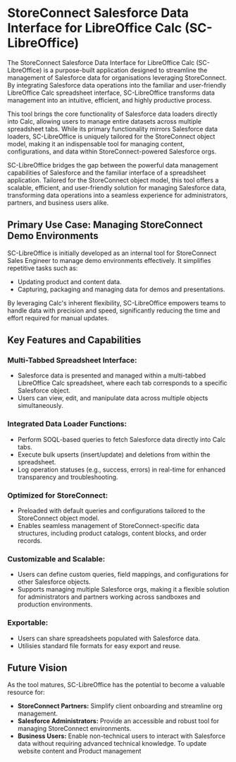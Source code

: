 # StoreConnect Salesforce Data Interface for LibreOffice Calc (SC-LibreOffice)

The StoreConnect Salesforce Data Interface for LibreOffice Calc (SC-LibreOffice) is a purpose-built application designed to streamline the management of Salesforce data for organisations leveraging StoreConnect. By integrating Salesforce data operations into the familiar and user-friendly LibreOffice Calc spreadsheet interface, SC-LibreOffice transforms data management into an intuitive, efficient, and highly productive process.

This tool brings the core functionality of Salesforce data loaders directly into Calc, allowing users to manage entire datasets across multiple spreadsheet tabs. While its primary functionality mirrors Salesforce data loaders, SC-LibreOffice is uniquely tailored for the StoreConnect object model, making it an indispensable tool for managing content, configurations, and data within StoreConnect-powered Salesforce orgs.

SC-LibreOffice bridges the gap between the powerful data management capabilities of Salesforce and the familiar interface of a spreadsheet application. Tailored for the StoreConnect object model, this tool offers a scalable, efficient, and user-friendly solution for managing Salesforce data, transforming data operations into a seamless experience for administrators, partners, and business users alike.

## Primary Use Case: Managing StoreConnect Demo Environments

SC-LibreOffice is initially developed as an internal tool for StoreConnect Sales Engineer to manage demo environments effectively. It simplifies repetitive tasks such as:
- Updating product and content data.
- Capturing, packaging and managing data for demos and presentations.

By leveraging Calc's inherent flexibility, SC-LibreOffice empowers teams to handle data with precision and speed, significantly reducing the time and effort required for manual updates.

## Key Features and Capabilities

### Multi-Tabbed Spreadsheet Interface:
- Salesforce data is presented and managed within a multi-tabbed LibreOffice Calc spreadsheet, where each tab corresponds to a specific Salesforce object.
- Users can view, edit, and manipulate data across multiple objects simultaneously.

### Integrated Data Loader Functions:
- Perform SOQL-based queries to fetch Salesforce data directly into Calc tabs.
- Execute bulk upserts (insert/update) and deletions from within the spreadsheet.
- Log operation statuses (e.g., success, errors) in real-time for enhanced transparency and troubleshooting.

### Optimized for StoreConnect:
- Preloaded with default queries and configurations tailored to the StoreConnect object model.
- Enables seamless management of StoreConnect-specific data structures, including product catalogs, content blocks, and order records.

### Customizable and Scalable:
- Users can define custom queries, field mappings, and configurations for other Salesforce objects.
- Supports managing multiple Salesforce orgs, making it a flexible solution for administrators and partners working across sandboxes and production environments.

### Exportable:
- Users can share spreadsheets populated with Salesforce data.
- Utilisies standard file formats for easy export and reuse.

## Future Vision

As the tool matures, SC-LibreOffice has the potential to become a valuable resource for:
- **StoreConnect Partners:** Simplify client onboarding and streamline org management.
- **Salesforce Administrators:** Provide an accessible and robust tool for managing StoreConnect environments.
- **Business Users:** Enable non-technical users to interact with Salesforce data without requiring advanced technical knowledge. To update website content and Product management
